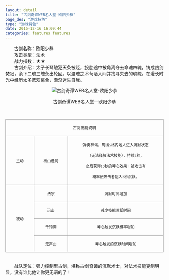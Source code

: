 ```yaml
---
layout: detail
title: "古剑奇谭WEB名人堂—欧阳少恭"
page_des: "游戏特色"
type: "游戏特色"
date: 2015-12-16 16:09:44
categories: features features
--- 
```


 
<p>&nbsp;&nbsp;&nbsp;&nbsp;&nbsp;&nbsp;&nbsp;古剑名称：欧阳少恭<br>　　攻击类型：法术<br>　　战力指数：★★<br>　　古剑介绍：太子长琴触犯天条被贬，投胎途中被角离夺去命魂四魄，铸成凶剑焚寂，余下二魂三魄永出轮回。以渡魂之术苟活人间并找寻失去的魂魄。在漫长时光中经历太多悲欢离合，渐渐迷失自我。</p><p style="text-align: center;"><img title="古剑奇谭WEB名人堂-欧阳少恭" alt="古剑奇谭WEB名人堂-欧阳少恭" src="http://dev.36b.me/current/gjqt/img/resource/407.png"></p><p style="text-align: center;">古剑奇谭WEB名人堂—欧阳少恭</p><p>&nbsp;</p><table width="529"><tbody><tr style="height: 34px;"><td style="padding: 1px; border: 1px solid rgb(150, 150, 150);" colspan="3" valign="middle" width="529"><p style="text-align: center;"><span style="font-family: 宋体; font-size: 12px;">古剑技能说明</span></p></td></tr><tr style="height: 131px;"><td style="border-width: medium 1px 1px; border-style: none solid solid; border-color: currentColor rgb(150, 150, 150) rgb(150, 150, 150); padding: 1px;" valign="middle" width="94"><p style="text-align: center;"><span style="font-family: 宋体; font-size: 12px;">主动</span></p></td><td style="border-width: 1px 1px 1px medium; border-style: solid solid solid none; border-color: rgb(150, 150, 150) rgb(150, 150, 150) rgb(150, 150, 150) currentColor; padding: 1px;" valign="middle" width="112"><p style="text-align: center;"><span style="font-family: 宋体; font-size: 12px;">榣山遗韵</span></p></td><td style="border-width: 1px 1px 1px medium; border-style: solid solid solid none; border-color: rgb(150, 150, 150) rgb(150, 150, 150) rgb(150, 150, 150) currentColor; padding: 1px;" valign="middle" width="323"><p style="text-align: center;"><span style="font-family: 宋体; font-size: 12px;">弹奏神谣，周围<span style="font-family: Times New Roman;">5</span><span style="font-family: 宋体;">格内地人进入沉默状态</span></span></p><p style="text-align: center;"><span style="font-family: 宋体; font-size: 12px;">（无法释放法术技能），持续<span style="font-family: Times New Roman;">4</span><span style="font-family: 宋体;">秒，</span></span></p><p style="text-align: center;"><span style="font-family: 宋体; font-size: 12px;">之后获得<span style="font-family: Times New Roman;">10</span><span style="font-family: 宋体;">秒的琴心效果：被攻击有</span></span></p><p style="text-align: center;"><span style="font-family: 宋体; font-size: 12px;">概率使攻击者陷入<span style="font-family: Times New Roman;">2</span><span style="font-family: 宋体;">秒沉默。</span></span></p></td></tr><tr style="height: 34px;"><td style="border-width: medium 1px 1px; border-style: none solid solid; border-color: currentColor rgb(150, 150, 150) rgb(150, 150, 150); padding: 1px;" rowspan="4" valign="middle" width="94"><p style="text-align: center;"><span style="font-family: 宋体; font-size: 12px;">被动</span></p></td><td style="border-width: medium 1px 1px medium; border-style: none solid solid none; border-color: currentColor rgb(150, 150, 150) rgb(150, 150, 150) currentColor; padding: 1px;" valign="middle" width="112"><p style="text-align: center;"><span style="font-family: 宋体; font-size: 12px;">法宗</span></p></td><td style="border-width: medium 1px 1px medium; border-style: none solid solid none; border-color: currentColor rgb(150, 150, 150) rgb(150, 150, 150) currentColor; padding: 1px;" valign="middle" width="323"><p style="text-align: center;"><span style="font-family: 宋体; font-size: 12px;">沉默时间增加</span></p></td></tr><tr style="height: 34px;"><td style="border-width: medium 1px 1px medium; border-style: none solid solid none; border-color: currentColor rgb(150, 150, 150) rgb(150, 150, 150) currentColor; padding: 1px;" valign="middle" width="112"><p style="text-align: center;"><span style="font-family: 宋体; font-size: 12px;">迅击</span></p></td><td style="border-width: medium 1px 1px medium; border-style: none solid solid none; border-color: currentColor rgb(150, 150, 150) rgb(150, 150, 150) currentColor; padding: 1px;" valign="middle" width="323"><p style="text-align: center;"><span style="font-family: 宋体; font-size: 12px;">减少技能冷却时间</span></p></td></tr><tr style="height: 34px;"><td style="border-width: medium 1px 1px medium; border-style: none solid solid none; border-color: currentColor rgb(150, 150, 150) rgb(150, 150, 150) currentColor; padding: 1px;" valign="middle" width="112"><p style="text-align: center;"><span style="font-family: 宋体; font-size: 12px;">千钧调</span></p></td><td style="border-width: medium 1px 1px medium; border-style: none solid solid none; border-color: currentColor rgb(150, 150, 150) rgb(150, 150, 150) currentColor; padding: 1px;" valign="middle" width="323"><p style="text-align: center;"><span style="font-family: 宋体; font-size: 12px;">琴心触发沉默概率增加</span></p></td></tr><tr style="height: 35px;"><td style="border-width: medium 1px 1px medium; border-style: none solid solid none; border-color: currentColor rgb(150, 150, 150) rgb(150, 150, 150) currentColor; padding: 1px;" valign="middle" width="112"><p style="text-align: center;"><span style="font-family: 宋体; font-size: 12px;">无声曲</span></p></td><td style="border-width: medium 1px 1px medium; border-style: none solid solid none; border-color: currentColor rgb(150, 150, 150) rgb(150, 150, 150) currentColor; padding: 1px;" valign="middle" width="323"><p style="text-align: center;"><span style="font-family: 宋体; font-size: 12px;">琴心触发的沉默时间增加</span></p></td></tr></tbody></table><p><br>　　战队定位：强力控制型古剑，堪称古剑奇谭的沉默术士，对法术技能克制明显，没有谁比他让你更无语的了！</p>


